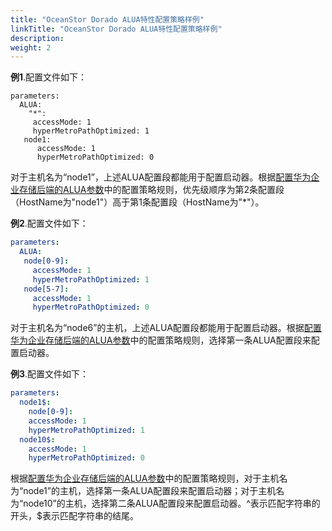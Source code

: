 ```yaml
---
title: "OceanStor Dorado ALUA特性配置策略样例"
linkTitle: "OceanStor Dorado ALUA特性配置策略样例"
description: 
weight: 2
---
```


**例1**.配置文件如下：

```
parameters:
  ALUA:
    "*":
     accessMode: 1
     hyperMetroPathOptimized: 1
   node1:
      accessMode: 1
      hyperMetroPathOptimized: 0
```

对于主机名为“node1”，上述ALUA配置段都能用于配置启动器。根据[配置华为企业存储后端的ALUA参数](/v4.5.0/advanced-features/configuring-alua/configuring-alua-using-helm/configuring-alua-parameters-for-a-huawei-enterprise-storage-backend)中的配置策略规则，优先级顺序为第2条配置段（HostName为"node1"）高于第1条配置段（HostName为"\*"）。

**例2**.配置文件如下：

```yaml
parameters:
  ALUA:
   node[0-9]:
     accessMode: 1
     hyperMetroPathOptimized: 1
   node[5-7]:
     accessMode: 1
     hyperMetroPathOptimized: 0
```

对于主机名为“node6”的主机，上述ALUA配置段都能用于配置启动器。根据[配置华为企业存储后端的ALUA参数](/v4.5.0/advanced-features/configuring-alua/configuring-alua-using-helm/configuring-alua-parameters-for-a-huawei-enterprise-storage-backend)中的配置策略规则，选择第一条ALUA配置段来配置启动器。

**例3**.配置文件如下：

```yaml
parameters:
  node1$:
    node[0-9]:
    accessMode: 1
    hyperMetroPathOptimized: 1
  node10$:
    accessMode: 1
    hyperMetroPathOptimized: 0
```

根据[配置华为企业存储后端的ALUA参数](/v4.5.0/advanced-features/configuring-alua/configuring-alua-using-helm/configuring-alua-parameters-for-a-huawei-enterprise-storage-backend)中的配置策略规则，对于主机名为“node1”的主机，选择第一条ALUA配置段来配置启动器；对于主机名为“node10”的主机，选择第二条ALUA配置段来配置启动器。^表示匹配字符串的开头，$表示匹配字符串的结尾。

